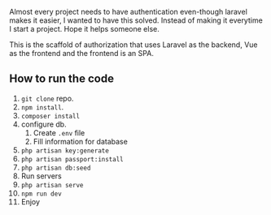 Almost every project needs to have authentication even-though laravel makes it easier, I wanted to have this solved. Instead of making it everytime I start a project. Hope it helps someone else.

This is the scaffold of authorization that uses Laravel as the backend, Vue as the frontend and the frontend is an SPA.

## How to run the code

1. `git clone` repo.
2. `npm install`.
3. `composer install`
4. configure db.
    1. Create `.env` file
    2. Fill information for database
5. `php artisan key:generate`
6. `php artisan passport:install`
7. `php artisan db:seed`
8. Run servers
9. `php artisan serve`
10. `npm run dev`
11. Enjoy
